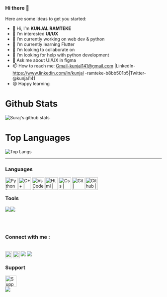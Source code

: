 ### Hi there 👋




Here are some ideas to get you started:
- 👋 Hi, I’m **KUNJAL RAMTEKE** <br>
- 👀 I’m interested **UI/UX**
- 🔭 I’m currently working on web dev & python
- 🌱 I’m currently learning Flutter
- 👯 I’m looking to collaborate on 
- 🤔 I’m looking for help with python development
- 💬 Ask me about UI/UX in figma
- 📫 How to reach me: Gmail-kunjal141@gmail.com |LinkedIn-https://www.linkedin.com/in/kunjal -ramteke-b8bb501b5|Twitter-@kunjal141   
- 😄 Happy learning

# Github Stats

![Suraj's github stats](https://github-readme-stats.vercel.app/api?username=Kunjal-sketch&show_icons=true&theme=radical)

# Top Languages 
![Top Langs](https://github-readme-stats.vercel.app/api/top-langs/?username=Kunjal-sketch&layout=compact&theme=radical)

***
### Languages  
<img align="left" alt="Python | Logo" height="40px" target="__blank" src="https://img.icons8.com/color/48/000000/python--v1.png" />  
<img align="left" alt="C++ | Logo" height="40px" target="__blank" src="https://img.icons8.com/color/48/000000/c-plus-plus-logo.png" />
<img align="left" alt="VsCode | logo" height="40px" src="https://img.icons8.com/external-tal-revivo-color-tal-revivo/24/000000/external-visual-studio-code-is-a-source-code-editor-developed-by-microsoft-logo-color-tal-revivo.png"/>
<img align="left" alt="Html | Logo" height="40px" target="__blank" src="https://img.icons8.com/color/48/000000/html-5--v1.png"/>
<img align="left" alt="Css | Logo" height="40px" target="https://icons8.com/icons/set/gmail" src="https://img.icons8.com/color/48/000000/css3.png"/>
<img align="left" alt="Git | Logo" height="40px" target="__blank" src="https://img.icons8.com/color/48/000000/git.png"/>
<img align="left" alt="Github | Logo" height="40px" target="__blank" src="https://img.icons8.com/glyph-neue/64/000000/github.png"/><br><br>

### Tools
<img src="https://img.icons8.com/color/48/000000/flutter.png"/><img src="https://img.icons8.com/color/48/000000/figma--v1.png"/>


<br><br>
###  Connect with me : <br> <br>
<img src="https://img.icons8.com/ios-filled/50/000000/gmail-new.png"/>

<img align="left" alt="Kunjal Ramteke | Instagram" width="22px" src="https://cdn.jsdelivr.net/npm/simple-icons@3.13.0/icons/instagram.svg" />

<img align="left" alt="Kunjal Ramteke | Twitter" width="22px" src="https://cdn.jsdelivr.net/npm/simple-icons@v3/icons/twitter.svg" />
<img src="https://img.icons8.com/ios-glyphs/30/000000/linkedin.png"/>

### Support
<a href='https://www.buymeacoffee.com/kaiwalya' target='_blank'><img height='36' style='border:0px;height:36px;' src='https://cdn.buymeacoffee.com/buttons/v2/default-yellow.png' border='0' alt='Support Kaiwalya on buymecoffee' /></a><br>
<img src="https://img.icons8.com/color/48/000000/music-robot.png"/>

